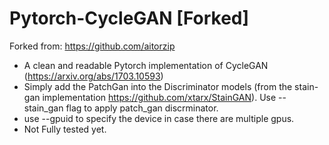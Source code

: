 # Pytorch-CycleGAN [Forked]
Forked from: https://github.com/aitorzip
* A clean and readable Pytorch implementation of CycleGAN (https://arxiv.org/abs/1703.10593)
* Simply add the PatchGan into the Discriminator models (from the stain-gan implementation https://github.com/xtarx/StainGAN). Use --stain_gan flag to apply patch_gan discrminator.
* use --gpuid to specify the device in case there are multiple gpus.
* Not Fully tested yet.
